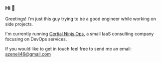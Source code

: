 ### Hi :wave:
Greetings! I'm just this guy trying to be a good engineer while working on side projects. 

I'm currently running [Certial Ninjs Ops](https://github.com/CerealNinjaOpsLLC), a small IaaS consulting company focusing on DevOps services. 

If you would like to get in touch feel free to send me an email: azeneli46@gmail.com
